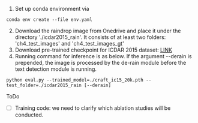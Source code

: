 1. Set up conda environment via
```
conda env create --file env.yaml
```
2. Download the raindrop image from Onedrive and place it under the directory './icdar2015_rain'. It consists of at least two folders: 'ch4_test_images' and 'ch4_test_images_gt'
3. Download pre-trained checkpoint for ICDAR 2015 dataset: [LINK](https://drive.google.com/file/d/1i2R7UIUqmkUtF0jv_3MXTqmQ_9wuAnLf/view)
4. Running command for inference is as below. If the argument --derain is prepended, the image is processed by the de-rain module before the text detection module is running.  
```
python eval.py --trained_model=./craft_ic15_20k.pth --test_folder=./icdar2015_rain [--derain]
```
ToDo
- [ ] Training code: we need to clarify which ablation studies will be conducted.
